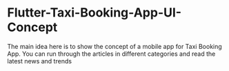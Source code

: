 # Flutter-Taxi-Booking-App-UI-Concept
The main idea here is to show the concept of a mobile app for Taxi Booking App. You can run through the articles in different categories and read the latest news and trends
